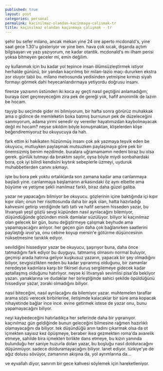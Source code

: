 ```yaml
---
published: true
layout: post
categories: personal
permalink: kacinilmaz-olandan-kacinmaya-calismak-tr
title: kaçınılmaz olandan kaçınmaya çalışmak - tr
---
```

şehir bu sefer milano, ancak mekan yine 24 ore aperto mcdonald's, yine saat gece 1.30'u gösteriyor ve yine ben. hava çok sıcak, dışarıda açtım bilgisayarı ve yazı yazıyorum, ne kadar otantik. mcdonald's mı ilham perisi yoksa bitmeyen geceler mi, emin değilim.

oy kullanmak için bu kadar yol tepince insan ölümsüzleştirmek istiyor herhalde gününü, bir yandan kaçırılmış bir milan-lazio maçı dururken ekstra zor oluyor tabii bu. milano metrosunda yedisinden yetmişine kırmızı siyah formayı görmek dahi heyecanlandırmaya yetiyordu doğrusu insanı.

firenze yazısının üstünden iki koca ay geçti nasıl geçtiğini anlamadığım, buraya özet geçmeyeceğim zira pek de gereği yok, hafif anonimlik de lazım be hocam.

tayyip bu seçimde gider mi bilmiyorum, bir hafta sonra görürüz muhakkak ama o gidince de memleketin boka batmış burnunun pek de düzeleceğini sanmıyorum, adama yirmi senedir oy verenler hayatımızdan kaybolmayacak değil mi hocam? neyse sıkıldım böyle konuşmaktan, klişelerden klişe beğendiremiyoruz bu okuyucuya da hah.

fark ettim ki hakikaten hüzünmüş insanı çok sık yazmaya teşvik eden be okuyucu, mutluyken paylaşmak mutsuzken paylaşmaya göre pek bir önemsizmiş benim nezdimde. buralara uğramamamın nedeni biraz bu olsa gerek. günlük tutmayı da bıraktım sayılır, oysa böyle miydi sonbahardaki bora, çok iyi bilirdi kendisini kıytırık sebeplerle üzmeyi, uyduruk muhabbetlerden canını sıkmayı.

işte bu bora pek yoktu ortalıklarda son zamana kadar ama canlanmaya başladı yine. canlanmaya başlamanın arkasındaki öz aynı elbette ama büyüme ve yetişme şekli inanılmaz farklı, biraz daha güzel galiba.

yazar ne yapacağını bilmiyor be okuyucu. gözlerinin içine baktığında içi kıpır kıpır olan; onun her risottosunda daha bir aşık olan, hatta hazırladığı kahvesini getirip verdiğinde tatlı tatlı ve hafif sersem hisseden yazar, bu litvanyalı yeşil gözlü sevgi küpünden nasıl ayrılacağını bilemiyor, düşündüğünde gözünden minik damlalar süzülüyor. biliyor ki kaçınılmaz olan gelecek bir gün, bunu değiştirmeye çalışmak beyhude ama yapamayacağını anlıyor. her geçen gün daha çok bağlanırken saatlerini paylaştığı _ieva_'ya, onu cebine koyup mersin'e götürme düşüncesinin nüksetmesine tanıklık ediyor.

sevildiğini hissediyor yazar be okuyucu, şaşırıyor buna, daha önce tatmadığını fark ediyor bu duyguyu. tatmamış olmasını normal buluyor, geçmişi arada hatrına geliyor kuşkusuz yazarın, yapacak bir şey olmadığını biliyor, sevgisizlikten neden bu kadar yıpranmış olduğunu, bir zamanlar neredeyse kadınlara karşı bir fikirsel duruş sergilemeye gidecek kadar aptallaşmış olduğunu hatırlıyor. neyse ki litvanyalı sevimlisi pisa'da bekliyor yazarı. yanaklarına ve dudaklar her birleştiğinde sahici şekilde öpüldüğünü hissediyor yazar, zoraki olmadığını biliyor.

nasıl biteceğini, nasıl ayrılacağını da bilemiyor yazar. muhtemelen taraflar arama sözü verecek birbirlerine, iletişimde kalacaklar bir süre ama kopacak nihayetinde bağlar ince ince. evine getirmek istese de yazar onu, bunu yapamayacağını biliyor. 

neyi kaybedeceğini hatırladıkça her seferinde daha bir yıpranıyor. kaçınılmaz gün geldiğinde bunun geleceğini bilmesine rağmen hazırlıklı olamayacağını da biliyor. tek düşündüğü anın tadını çıkarmak olsa da ot içmekten sayısız kez öpüşmeye, beraber ikea gezmekten roma'da avarelik etmeye, sahilde bira içmekten birlikte dans etmeye, bu kızın yanında bulunduğu her saniye huzurla dolan yazar, bu boşluğu nasıl dolduracağını düşünmüyor. sadece dolduramayacağını biliyor. lanet ediyor. türkiye'ye de ağız dolusu sövüyor, zamanının akışına da, yol ayrımlarına da... 

ve eyvallah diyor, sanırım bir gece kahvesi söylemek için hareketleniyor.

